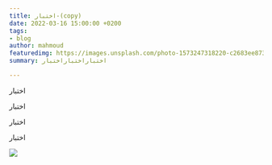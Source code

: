 ```yaml
---
title: اختبار-(copy)
date: 2022-03-16 15:00:00 +0200
tags:
- blog
author: mahmoud
featuredimg: https://images.unsplash.com/photo-1573247318220-c2683ee87351?ixlib=rb-1.2.1&auto=format&fit=crop&w=500&q=60
summary: اختباراختباراختبار

---
```

اختبار 

اختبار

اختبار

اختبار

![](/assets/img/8tfzfmpvoz.jpg)